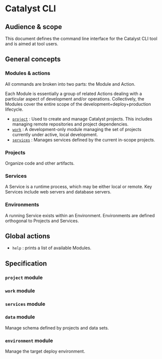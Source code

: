 # Catalyst CLI

## Audience & scope

This document defines the command line interface for the Catalyst CLI tool and is aimed at tool users.

## General concepts

### Modules & actions

All commands are broken into two parts: the Module and Action.

Each Module is essentially a group of related Actions dealing with a particular aspect of development and/or operations. Collectively, the Modules cover the entire scope of the development+deploy+production lifecycle.

* [`project`](#project-module) : Used to create and manage Catalyst projects. This includes managing remote repositories and project dependencies.
* [`work`](#work-module) : A development-only module managing the set of projects currently under active, local development.
* [`services`](#services-module) : Manages services defined by the current in-scope projects.

### Projects

Organize code and other artifacts.

### Services

A Service is a runtime process, which may be either local or remote. Key Services include web servers and database servers.

### Environments

A running Service exists within an Environment. Environments are defined orthogonal to Projects and Services.

## Global actions

* `help` : prints a list of available Modules.

## Specification

### `project` module

### `work` module

### `services` module

### `data` module

Manage schema defined by projects and data sets.

### `environment` module

Manage the target deploy environment.

